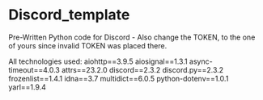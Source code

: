 # Discord_template
Pre-Written Python code for Discord - Also change the TOKEN, to the one of yours since invalid TOKEN was placed there.


All technologies used: 
aiohttp==3.9.5
aiosignal==1.3.1
async-timeout==4.0.3
attrs==23.2.0
discord==2.3.2
discord.py==2.3.2
frozenlist==1.4.1
idna==3.7
multidict==6.0.5
python-dotenv==1.0.1
yarl==1.9.4
